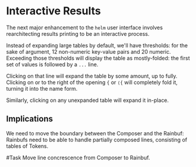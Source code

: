 # Interactive Results


The next major enhancement to the ``helm`` user interface involves
rearchitecting results printing to be an interactive process.


Instead of expanding large tables by default, we'll have thresholds: for the
sake of argument, 12 non-numeric key-value pairs and 20 numeric.  Exceeding
those thresholds will display the table as mostly-folded: the first set of
values is followed by a ``...`` line.


Clicking on that line will expand the table by some amount, up to fully.
Clicking on or to the right of the opening ``{`` or ``⟨{`` will completely fold
it, turning it into the name form.


Similarly, clicking on any unexpanded table will expand it in-place.


## Implications

We need to move the boundary between the Composer and the Rainbuf: Rainbufs
need to be able to handle partially composed lines, consisting of tables of
Tokens.

#Task Move line concrescence from Composer to Rainbuf.